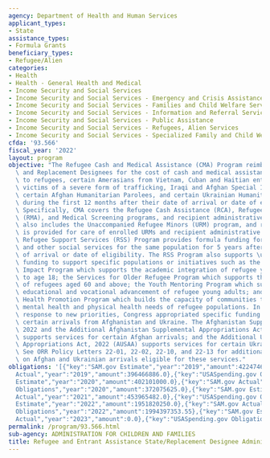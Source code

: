 ```yaml
---
agency: Department of Health and Human Services
applicant_types:
- State
assistance_types:
- Formula Grants
beneficiary_types:
- Refugee/Alien
categories:
- Health
- Health - General Health and Medical
- Income Security and Social Services
- Income Security and Social Services - Emergency and Crisis Assistance
- Income Security and Social Services - Families and Child Welfare Services
- Income Security and Social Services - Information and Referral Services
- Income Security and Social Services - Public Assistance
- Income Security and Social Services - Refugees, Alien Services
- Income Security and Social Services - Specialized Family and Child Welfare Services
cfda: '93.566'
fiscal_year: '2022'
layout: program
objective: "The Refugee Cash and Medical Assistance (CMA) Program reimburses States\
  \ and Replacement Designees for the cost of cash and medical assistance provided\
  \ to refugees, certain Amerasians from Vietnam, Cuban and Haitian entrants, asylees,\
  \ victims of a severe form of trafficking, Iraqi and Afghan Special Immigrants,\
  \ certain Afghan Humanitarian Parolees, and certain Ukrainian Humanitarian Parolees\
  \ during the first 12 months after their date of arrival or date of eligibility.\
  \ Specifically, CMA covers the Refugee Cash Assistance (RCA), Refugee Medical Assistance\
  \ (RMA), and Medical Screening programs, and recipient administrative costs. CMA\
  \ also includes the Unaccompanied Refugee Minors (URM) program, and reimbursement\
  \ is provided for care of enrolled URMs and recipient administrative costs. The\
  \ Refugee Support Services (RSS) Program provides formula funding for employment\
  \ and other social services for the same population for 5 years after their date\
  \ of arrival or date of eligibility. The RSS Program also supports \u201Cset-aside\u201D\
  \ funding to support specific populations or initiatives such as the Refugee School\
  \ Impact Program which supports the academic integration of refugee youth from birth\
  \ to age 18; the Services for Older Refugee Program which supports the integration\
  \ of refugees aged 60 and above; the Youth Mentoring Program which supports the\
  \ educational and vocational advancement of refugee young adults; and the Refugee\
  \ Health Promotion Program which builds the capacity of communities to address the\
  \ mental health and physical health needs of refugee populations. In FY 2022, in\
  \ response to new priorities, Congress appropriated specific funding to support\
  \ certain arrivals from Afghanistan and Ukraine. The Afghanistan Supplemental Appropriation,\
  \ 2022 and the Additional Afghanistan Supplemental Appropriations Act, 2022 (ASA)\
  \ supports services for certain Afghan arrivals; and the Additional Ukraine Supplemental\
  \ Appropriations Act, 2022 (AUSAA) supports services for certain Ukrainian arrivals.\
  \ See ORR Policy Letters 22-01, 22-02, 22-10, and 22-13 for additional information\
  \ on Afghan and Ukrainian arrivals eligible for these services."
obligations: '[{"key":"SAM.gov Estimate","year":"2019","amount":422474692.0},{"key":"SAM.gov
  Actual","year":"2019","amount":396466886.0},{"key":"USASpending.gov Obligations","year":"2019","amount":335451346.0},{"key":"SAM.gov
  Estimate","year":"2020","amount":402101000.0},{"key":"SAM.gov Actual","year":"2020","amount":407478909.0},{"key":"USASpending.gov
  Obligations","year":"2020","amount":372075625.0},{"key":"SAM.gov Estimate","year":"2021","amount":486790000.0},{"key":"SAM.gov
  Actual","year":"2021","amount":453965482.0},{"key":"USASpending.gov Obligations","year":"2021","amount":484158217.1},{"key":"SAM.gov
  Estimate","year":"2022","amount":1951820250.0},{"key":"SAM.gov Actual","year":"2022","amount":1959866955.0},{"key":"USASpending.gov
  Obligations","year":"2022","amount":1994397353.55},{"key":"SAM.gov Estimate","year":"2023","amount":4297559218.0},{"key":"SAM.gov
  Actual","year":"2023","amount":0.0},{"key":"USASpending.gov Obligations","year":"2023","amount":3603615965.64}]'
permalink: /program/93.566.html
sub-agency: ADMINISTRATION FOR CHILDREN AND FAMILIES
title: Refugee and Entrant Assistance State/Replacement Designee Administered Programs
---
```

